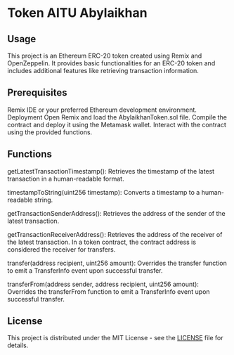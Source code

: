 # Token AITU Abylaikhan

## Usage
This project is an Ethereum ERC-20 token created using Remix and OpenZeppelin. It provides basic functionalities for an ERC-20 token and includes additional features like retrieving transaction information.

## Prerequisites
Remix IDE or your preferred Ethereum development environment.
Deployment
Open Remix and load the AbylaikhanToken.sol file.
Compile the contract and deploy it using the Metamask wallet.
Interact with the contract using the provided functions.

## Functions
getLatestTransactionTimestamp(): Retrieves the timestamp of the latest transaction in a human-readable format.

timestampToString(uint256 timestamp): Converts a timestamp to a human-readable string.

getTransactionSenderAddress(): Retrieves the address of the sender of the latest transaction.

getTransactionReceiverAddress(): Retrieves the address of the receiver of the latest transaction. In a token contract, the contract address is considered the receiver for transfers.

transfer(address recipient, uint256 amount): Overrides the transfer function to emit a TransferInfo event upon successful transfer.

transferFrom(address sender, address recipient, uint256 amount): Overrides the transferFrom function to emit a TransferInfo event upon successful transfer.

## License

This project is distributed under the MIT License - see the [LICENSE](LICENSE) file for details.
